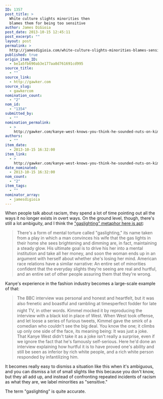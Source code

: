 ```yaml
---
ID: 1357
post_title: >
  White culture slights minorities then
  blames them for being too sensitive
author: James DiGioia
post_date: 2013-10-15 12:45:11
post_excerpt: ""
layout: post
permalink: >
  http://jamesdigioia.com/white-culture-slights-minorities-blames-sensitive/
published: true
origin_item_ID:
  - be1a5fb690ab3e177aa8d761691cd995
source_title:
  - ""
source_link:
  - http://gawker.com
source_slug:
  - gawkercom
nomination_count:
  - "2"
nom_id:
  - "1354"
submitted_by:
  - ""
nomination_permalink:
  - >
    http://gawker.com/kanye-west-knows-you-think-he-sounded-nuts-on-kimmel-1443710553
authors:
  - ""
item_date:
  - 2013-10-15 16:32:00
item_link:
  - >
    http://gawker.com/kanye-west-knows-you-think-he-sounded-nuts-on-kimmel-1443710553
date_nominated:
  - 2013-10-15 16:32:00
nom_count:
  - "2"
item_tags:
  - ""
nominator_array:
  - jamesdigioia
---
```

When people talk about racism, they spend a lot of time pointing out all the ways it no longer exists in overt ways. On the ground level, though, there's still a lot ambiguity, and I think the ["gaslighting" metaphor here is apt][1]:

> There's a form of mental torture called "gaslighting," its name taken from a play in which a man convinces his wife that the gas lights in their home she sees brightening and dimming are, in fact, maintaining a steady glow. His ultimate goal is to drive his her into a mental institution and take all her money, and soon the woman ends up in an argument with herself about whether she's losing her mind. American race relations have a similar narrative: An entire set of minorities confident that the everyday slights they're seeing are real and hurtful, and an entire set of other people assuring them that they're wrong.

<!--more-->

Kanye's experience in the fashion industry becomes a large-scale example of that:

> The BBC interview was personal and honest and heartfelt, but it was also frenetic and boastful and rambling at timesperfect fodder for late night TV, in other words. Kimmel mocked it by reproducing the interview with a black kid in place of West. When West took offense, and let loose a series of furious tweets, Kimmel gave the smirk of a comedian who couldn't see the big deal. You know the one; it climbs up only one side of the face, its meaning being: It was just a joke. That Kanye West didn't take it as a joke isn't really a surprise, even if we ignore the fact that he's famously self-serious. Here he'd done an interview explaining how hurtful it is to have proved one's ability and still be seen as inferior by rich white people, and a rich white person responded by infantilizing him.

It becomes really easy to dismiss a situation like this when it's ambiguous, and you can dismiss a lot of small slights like this because you don't know, but they all add up, and instead of confronting repeated incidents of racism as what they are, we label minorities as "sensitive."

The term "gaslighting" is quite accurate.

 [1]: http://gawker.com/kanye-west-knows-you-think-he-sounded-nuts-on-kimmel-1443710553